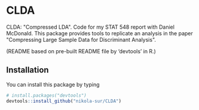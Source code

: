 # CLDA
CLDA: "Compressed LDA". Code for my STAT 548 report with Daniel McDonald. This package provides tools to replicate an analysis in the paper "Compressing Large Sample Data for Discriminant Analysis".

(README based on pre-built README file by ‘devtools’ in R.)


## Installation

You can install this package by typing

``` r
# install.packages("devtools")
devtools::install_github("nikola-sur/CLDA")
```
